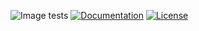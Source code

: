 ![Image tests](https://travis-ci.com/yaricp/py-solarhouse.svg?branch=master)
[![Documentation](https://readthedocs.org/projects/solarhouse/badge/?version=latest&style=flat)](https://solarhouse.readthedocs.io/en/latest/)
[![License](https://img.shields.io/badge/License-MIT-yellow.svg)](https://opensource.org/licenses/MIT)
